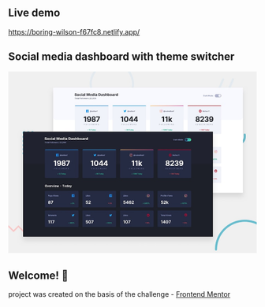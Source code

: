 ## Live demo

https://boring-wilson-f67fc8.netlify.app/

## Social media dashboard with theme switcher

![Design preview for the Social media dashboard with theme switcher coding challenge](./design/desktop-preview.jpg)

## Welcome! 👋

project was created on the basis of the challenge - [Frontend Mentor](https://www.frontendmentor.io)
